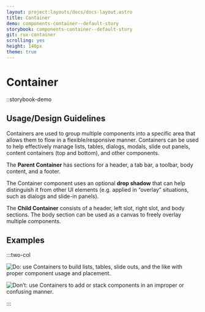 ```yaml
---
layout: project:layouts/docs/docs-layout.astro
title: Container
demo: components-container--default-story
storybook: components-container--default-story
git: rux-container
scrolling: yes
height: 140px
theme: true
---
```


# Container

::storybook-demo

## Usage/Design Guidelines

Containers are used to group multiple components into a specific area that allows them to flow in a flexible/responsive manner. Containers can be used to help effectively manage lists, tables, dialogs, modals, slide out panels, content containers (top and bottom), and other components.

The **Parent Container** has sections for a header, a tab bar, a toolbar, body content, and a footer.

The Container component uses an optional **drop shadow** that can help distinguish it from other UI elements (e.g. applied in “overlay” situations, such as dialogs and slide-in panels).

The **Child Container** consists of a header, left slot, right slot, and body sections. The body section can be used as a canvas to freely overlay multiple components.

## Examples

:::two-col

![Do: use Containers to build lists, tables, slide outs, and the like with proper component usage and placement.](/img/components/container-do-1.png 'Do: use Containers to build lists, tables, slide outs, and the like with proper component usage and placement.')

![Don’t: use Containers to add or stack components in an improper or confusing manner.](/img/components/container-dont-1.png 'Don’t: use Containers to add or stack components in an improper or confusing manner.')

:::
